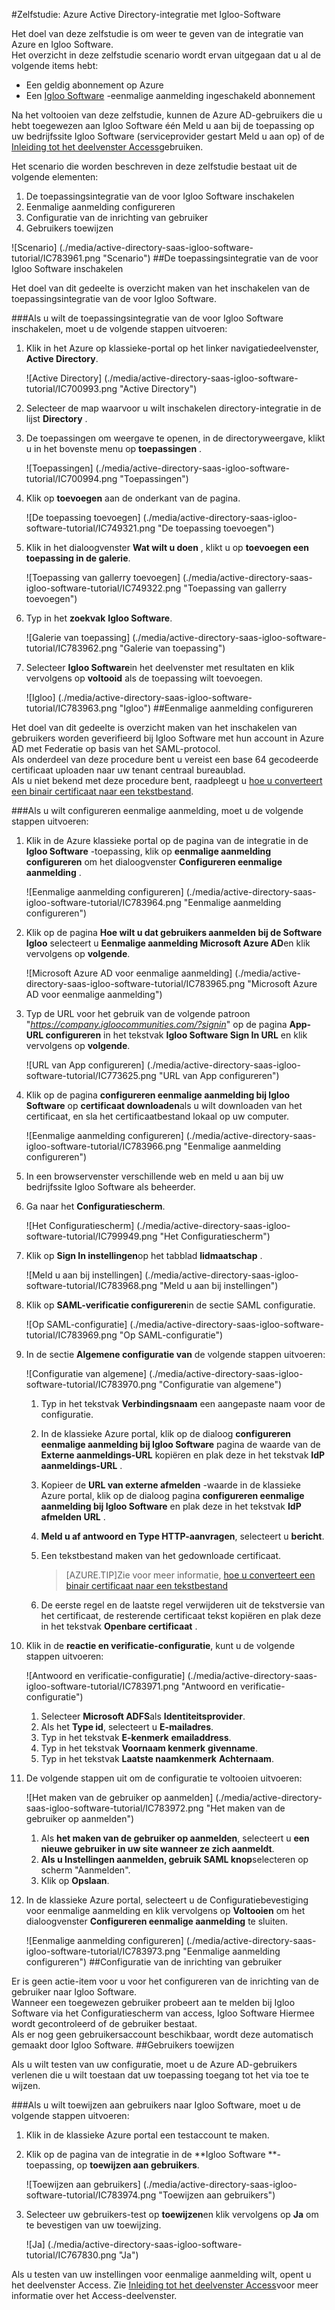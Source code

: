 <properties 
    pageTitle="Zelfstudie: Azure Active Directory-integratie met Igloo Software | Microsoft Azure" 
    description="Leer hoe u Igloo Software gebruiken met Azure Active Directory om te schakelen van eenmalige aanmelding, geautomatiseerde inrichting en meer." 
    services="active-directory" 
    authors="jeevansd"  
    documentationCenter="na" 
    manager="femila"/>
<tags 
    ms.service="active-directory" 
    ms.devlang="na" 
    ms.topic="article" 
    ms.tgt_pltfrm="na" 
    ms.workload="identity" 
    ms.date="10/20/2016" 
    ms.author="jeedes" />

#<a name="tutorial-azure-active-directory-integration-with-igloo-software"></a>Zelfstudie: Azure Active Directory-integratie met Igloo-Software
  
Het doel van deze zelfstudie is om weer te geven van de integratie van Azure en Igloo Software.  
Het overzicht in deze zelfstudie scenario wordt ervan uitgegaan dat u al de volgende items hebt:

-   Een geldig abonnement op Azure
-   Een [Igloo Software](http://www.igloosoftware.com/) -eenmalige aanmelding ingeschakeld abonnement
  
Na het voltooien van deze zelfstudie, kunnen de Azure AD-gebruikers die u hebt toegewezen aan Igloo Software één Meld u aan bij de toepassing op uw bedrijfssite Igloo Software (serviceprovider gestart Meld u aan op) of de [Inleiding tot het deelvenster Access](active-directory-saas-access-panel-introduction.md)gebruiken.
  
Het scenario die worden beschreven in deze zelfstudie bestaat uit de volgende elementen:

1.  De toepassingsintegratie van de voor Igloo Software inschakelen
2.  Eenmalige aanmelding configureren
3.  Configuratie van de inrichting van gebruiker
4.  Gebruikers toewijzen

![Scenario] (./media/active-directory-saas-igloo-software-tutorial/IC783961.png "Scenario")
##<a name="enabling-the-application-integration-for-igloo-software"></a>De toepassingsintegratie van de voor Igloo Software inschakelen
  
Het doel van dit gedeelte is overzicht maken van het inschakelen van de toepassingsintegratie van de voor Igloo Software.

###<a name="to-enable-the-application-integration-for-igloo-software-perform-the-following-steps"></a>Als u wilt de toepassingsintegratie van de voor Igloo Software inschakelen, moet u de volgende stappen uitvoeren:

1.  Klik in het Azure op klassieke-portal op het linker navigatiedeelvenster, **Active Directory**.

    ![Active Directory] (./media/active-directory-saas-igloo-software-tutorial/IC700993.png "Active Directory")

2.  Selecteer de map waarvoor u wilt inschakelen directory-integratie in de lijst **Directory** .

3.  De toepassingen om weergave te openen, in de directoryweergave, klikt u in het bovenste menu op **toepassingen** .

    ![Toepassingen] (./media/active-directory-saas-igloo-software-tutorial/IC700994.png "Toepassingen")

4.  Klik op **toevoegen** aan de onderkant van de pagina.

    ![De toepassing toevoegen] (./media/active-directory-saas-igloo-software-tutorial/IC749321.png "De toepassing toevoegen")

5.  Klik in het dialoogvenster **Wat wilt u doen** , klikt u op **toevoegen een toepassing in de galerie**.

    ![Toepassing van gallerry toevoegen] (./media/active-directory-saas-igloo-software-tutorial/IC749322.png "Toepassing van gallerry toevoegen")

6.  Typ in het **zoekvak** **Igloo Software**.

    ![Galerie van toepassing] (./media/active-directory-saas-igloo-software-tutorial/IC783962.png "Galerie van toepassing")

7.  Selecteer **Igloo Software**in het deelvenster met resultaten en klik vervolgens op **voltooid** als de toepassing wilt toevoegen.

    ![Igloo] (./media/active-directory-saas-igloo-software-tutorial/IC783963.png "Igloo")
##<a name="configuring-single-sign-on"></a>Eenmalige aanmelding configureren
  
Het doel van dit gedeelte is overzicht maken van het inschakelen van gebruikers worden geverifieerd bij Igloo Software met hun account in Azure AD met Federatie op basis van het SAML-protocol.  
Als onderdeel van deze procedure bent u vereist een base 64 gecodeerde certificaat uploaden naar uw tenant centraal bureaublad.  
Als u niet bekend met deze procedure bent, raadpleegt u [hoe u converteert een binair certificaat naar een tekstbestand](http://youtu.be/PlgrzUZ-Y1o).

###<a name="to-configure-single-sign-on-perform-the-following-steps"></a>Als u wilt configureren eenmalige aanmelding, moet u de volgende stappen uitvoeren:

1.  Klik in de Azure klassieke portal op de pagina van de integratie in de **Igloo Software** -toepassing, klik op **eenmalige aanmelding configureren** om het dialoogvenster **Configureren eenmalige aanmelding** .

    ![Eenmalige aanmelding configureren] (./media/active-directory-saas-igloo-software-tutorial/IC783964.png "Eenmalige aanmelding configureren")

2.  Klik op de pagina **Hoe wilt u dat gebruikers aanmelden bij de Software Igloo** selecteert u **Eenmalige aanmelding Microsoft Azure AD**en klik vervolgens op **volgende**.

    ![Microsoft Azure AD voor eenmalige aanmelding] (./media/active-directory-saas-igloo-software-tutorial/IC783965.png "Microsoft Azure AD voor eenmalige aanmelding")

3.  Typ de URL voor het gebruik van de volgende patroon "*https://company.igloocommunities.com/?signin*" op de pagina **App-URL configureren** in het tekstvak **Igloo Software Sign In URL** en klik vervolgens op **volgende**.

    ![URL van App configureren] (./media/active-directory-saas-igloo-software-tutorial/IC773625.png "URL van App configureren")

4.  Klik op de pagina **configureren eenmalige aanmelding bij Igloo Software** op **certificaat downloaden**als u wilt downloaden van het certificaat, en sla het certificaatbestand lokaal op uw computer.

    ![Eenmalige aanmelding configureren] (./media/active-directory-saas-igloo-software-tutorial/IC783966.png "Eenmalige aanmelding configureren")

5.  In een browservenster verschillende web en meld u aan bij uw bedrijfssite Igloo Software als beheerder.

6.  Ga naar het **Configuratiescherm**.

    ![Het Configuratiescherm] (./media/active-directory-saas-igloo-software-tutorial/IC799949.png "Het Configuratiescherm")

7.  Klik op **Sign In instellingen**op het tabblad **lidmaatschap** .

    ![Meld u aan bij instellingen] (./media/active-directory-saas-igloo-software-tutorial/IC783968.png "Meld u aan bij instellingen")

8.  Klik op **SAML-verificatie configureren**in de sectie SAML configuratie.

    ![Op SAML-configuratie] (./media/active-directory-saas-igloo-software-tutorial/IC783969.png "Op SAML-configuratie")

9.  In de sectie **Algemene configuratie van** de volgende stappen uitvoeren:

    ![Configuratie van algemene] (./media/active-directory-saas-igloo-software-tutorial/IC783970.png "Configuratie van algemene")

    1.  Typ in het tekstvak **Verbindingsnaam** een aangepaste naam voor de configuratie.
    2.  In de klassieke Azure portal, klik op de dialoog **configureren eenmalige aanmelding bij Igloo Software** pagina de waarde van de **Externe aanmeldings-URL** kopiëren en plak deze in het tekstvak **IdP aanmeldings-URL** .
    3.  Kopieer de **URL van externe afmelden** -waarde in de klassieke Azure portal, klik op de dialoog pagina **configureren eenmalige aanmelding bij Igloo Software** en plak deze in het tekstvak **IdP afmelden URL** .
    4.  **Meld u af antwoord en Type HTTP-aanvragen**, selecteert u **bericht**.
    5.  Een tekstbestand maken van het gedownloade certificaat.
        
        >[AZURE.TIP]Zie voor meer informatie, [hoe u converteert een binair certificaat naar een tekstbestand](http://youtu.be/PlgrzUZ-Y1o)

    6.  De eerste regel en de laatste regel verwijderen uit de tekstversie van het certificaat, de resterende certificaat tekst kopiëren en plak deze in het tekstvak **Openbare certificaat** .

10. Klik in de **reactie en verificatie-configuratie**, kunt u de volgende stappen uitvoeren:

    ![Antwoord en verificatie-configuratie] (./media/active-directory-saas-igloo-software-tutorial/IC783971.png "Antwoord en verificatie-configuratie")

    1.  Selecteer **Microsoft ADFS**als **Identiteitsprovider**.
    2.  Als het **Type id**, selecteert u **E-mailadres**.
    3.  Typ in het tekstvak **E-kenmerk** **emailaddress**.
    4.  Typ in het tekstvak **Voornaam kenmerk** **givenname**.
    5.  Typ in het tekstvak **Laatste naamkenmerk** **Achternaam**.

11. De volgende stappen uit om de configuratie te voltooien uitvoeren:

    ![Het maken van de gebruiker op aanmelden] (./media/active-directory-saas-igloo-software-tutorial/IC783972.png "Het maken van de gebruiker op aanmelden")

    1.  Als **het maken van de gebruiker op aanmelden**, selecteert u **een nieuwe gebruiker in uw site wanneer ze zich aanmeldt**.
    2.  **Als u **Instellingen aanmelden**, gebruik SAML knop**selecteren op scherm "Aanmelden".
    3.  Klik op **Opslaan**.

12. In de klassieke Azure portal, selecteert u de Configuratiebevestiging voor eenmalige aanmelding en klik vervolgens op **Voltooien** om het dialoogvenster **Configureren eenmalige aanmelding** te sluiten.

    ![Eenmalige aanmelding configureren] (./media/active-directory-saas-igloo-software-tutorial/IC783973.png "Eenmalige aanmelding configureren")
##<a name="configuring-user-provisioning"></a>Configuratie van de inrichting van gebruiker
  
Er is geen actie-item voor u voor het configureren van de inrichting van de gebruiker naar Igloo Software.  
Wanneer een toegewezen gebruiker probeert aan te melden bij Igloo Software via het Configuratiescherm van access, Igloo Software Hiermee wordt gecontroleerd of de gebruiker bestaat.  
Als er nog geen gebruikersaccount beschikbaar, wordt deze automatisch gemaakt door Igloo Software.
##<a name="assigning-users"></a>Gebruikers toewijzen
  
Als u wilt testen van uw configuratie, moet u de Azure AD-gebruikers verlenen die u wilt toestaan dat uw toepassing toegang tot het via toe te wijzen.

###<a name="to-assign-users-to-igloo-software-perform-the-following-steps"></a>Als u wilt toewijzen aan gebruikers naar Igloo Software, moet u de volgende stappen uitvoeren:

1.  Klik in de klassieke Azure portal een testaccount te maken.

2.  Klik op de pagina van de integratie in de **Igloo Software **-toepassing, op **toewijzen aan gebruikers**.

    ![Toewijzen aan gebruikers] (./media/active-directory-saas-igloo-software-tutorial/IC783974.png "Toewijzen aan gebruikers")

3.  Selecteer uw gebruikers-test op **toewijzen**en klik vervolgens op **Ja** om te bevestigen van uw toewijzing.

    ![Ja] (./media/active-directory-saas-igloo-software-tutorial/IC767830.png "Ja")
  
Als u testen van uw instellingen voor eenmalige aanmelding wilt, opent u het deelvenster Access. Zie [Inleiding tot het deelvenster Access](active-directory-saas-access-panel-introduction.md)voor meer informatie over het Access-deelvenster.